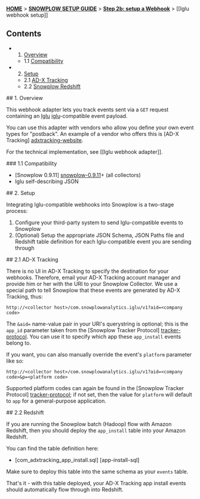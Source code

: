 <a name="top" />

[**HOME**](Home) > [**SNOWPLOW SETUP GUIDE**](Setting-up-Snowplow) > [**Step 2b: setup a Webhook**](Setting-up-a-webhook) > [[Iglu webhook setup]]

## Contents

- 1. [Overview](#overview)  
  - 1.1 [Compatibility](#compat)
- 2. [Setup](#setup)
  - 2.1 [AD-X Tracking](#setup-adxtracking)
  - 2.2 [Snowplow Redshift](#setup-redshift)

<a name="overview" />
## 1. Overview

This webhook adapter lets you track events sent via a `GET` request containing an [Iglu] [iglu]-compatible event payload.

You can use this adapter with vendors who allow you define your own event types for "postback". An example of a vendor who offers this is [AD-X Tracking] [adxtracking-website].

For the technical implementation, see [[Iglu webhook adapter]].

<a name="compat" />
### 1.1 Compatibility

* [Snowplow 0.9.11] [snowplow-0.9.11]+ (all collectors)
* Iglu self-describing JSON

<a name="setup" />
## 2. Setup

Integrating Iglu-compatible webhooks into Snowplow is a two-stage process:

1. Configure your third-party system to send Iglu-compatible events to Snowplow
2. (Optional) Setup the appropriate JSON Schema, JSON Paths file and Redshift table definition for each Iglu-compatible event you are sending through

<a name="setup-adxtracking" />
## 2.1 AD-X Tracking

There is no UI in AD-X Tracking to specify the destination for your webhooks. Therefore, email your AD-X Tracking account manager and provide him or her with the URI to your Snowplow Collector. We use a special path to tell Snowplow that these events are generated by AD-X Tracking, thus:

```
http://<collector host>/com.snowplowanalytics.iglu/v1?aid=<company code>
```

The `&aid=` name-value pair in your URI's querystring is optional; this is the `app_id` parameter taken from the [Snowplow Tracker Protocol] [tracker-protocol]. You can use it to specify which app these `app_install` events belong to.

If you want, you can also manually override the event's `platform` parameter like so:

```
http://<collector host>/com.snowplowanalytics.iglu/v1?aid=<company code>&p=<platform code>
```

Supported platform codes can again be found in the [Snowplow Tracker Protocol] [tracker-protocol]; if not set, then the value for `platform` will default to `app` for a general-purpose application.

<a name="setup-redshift" />
## 2.2 Redshift

If you are running the Snowplow batch (Hadoop) flow with Amazon Redshift, then you should deploy the `app_install` table into your Amazon Redshift.

You can find the table definition here:

* [com_adxtracking_app_install.sql] [app-install-sql]

Make sure to deploy this table into the same schema as your `events` table.

That's it - with this table deployed, your AD-X Tracking app install events should automatically flow through into Redshift.

[iglu]: https://github.com/snowplow/iglu

[adxtracking-website]: http://adxtracking.com/
[snowplow-0.9.11]: https://github.com/snowplow/snowplow/releases/tag/0.9.11

[tracker-protocol]: https://github.com/snowplow/snowplow/wiki/snowplow-tracker-protocol#1-common-parameters-platform-and-event-independent
